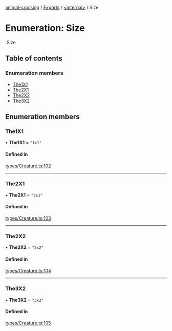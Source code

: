 [animal-crossing](../README.md) / [Exports](../modules.md) / [<internal\>](../modules/internal_.md) / Size

# Enumeration: Size

[<internal>](../modules/internal_.md).Size

## Table of contents

### Enumeration members

- [The1X1](internal_.Size.md#the1x1)
- [The2X1](internal_.Size.md#the2x1)
- [The2X2](internal_.Size.md#the2x2)
- [The3X2](internal_.Size.md#the3x2)

## Enumeration members

### The1X1

• **The1X1** = `"1x1"`

#### Defined in

[types/Creature.ts:102](https://github.com/Norviah/animal-crossing/blob/4d5e5b0/module/types/Creature.ts#L102)

___

### The2X1

• **The2X1** = `"2x1"`

#### Defined in

[types/Creature.ts:103](https://github.com/Norviah/animal-crossing/blob/4d5e5b0/module/types/Creature.ts#L103)

___

### The2X2

• **The2X2** = `"2x2"`

#### Defined in

[types/Creature.ts:104](https://github.com/Norviah/animal-crossing/blob/4d5e5b0/module/types/Creature.ts#L104)

___

### The3X2

• **The3X2** = `"3x2"`

#### Defined in

[types/Creature.ts:105](https://github.com/Norviah/animal-crossing/blob/4d5e5b0/module/types/Creature.ts#L105)
